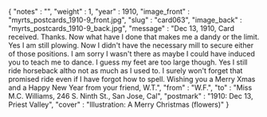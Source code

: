 {
  "notes" : "",
  "weight" : 1,
  "year" : 1910,
  "image_front" : "myrts_postcards_1910-9_front.jpg",
  "slug" : "card063",
  "image_back" : "myrts_postcards_1910-9_back.jpg",
  "message" : "Dec 13, 1910, Card received. Thanks. Now what have I done that makes me a dandy or the limit. Yes I am still plowing. Now I didn't have the necessary mill to secure either of those positions. I am sorry I wasn't there as maybe I could have induced you to teach me to dance. I guess my feet are too large though. Yes I still ride horseback altho not as much as I used to. I surely won't forget that promised ride even if I have forgot how to spell. Wishing you a Merry Xmas and a Happy New Year from your friend, W.T.",
  "from" : "W.F.",
  "to" : "Miss M.C. Williams, 246 S. Ninth St., San Jose, Cal",
  "postmark" : "1910: Dec 13, Priest Valley",
  "cover" : "Illustration: A Merry Christmas (flowers)"
}
